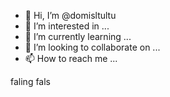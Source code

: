 - 👋 Hi, I’m @domisltultu
- 👀 I’m interested in ...
- 🌱 I’m currently learning ...
- 💞️ I’m looking to collaborate on ...
- 📫 How to reach me ...

<!---
domisltultu/domisltultu is a ✨ special ✨ repository because its `README.md` (this file) appears on your GitHub profile.
You can click the Preview link to take a look at your changes.
--->faling fals 
